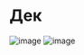 # Дек

![image](https://user-images.githubusercontent.com/72396348/135218803-d3b2bfa7-52d6-4599-876f-6af7b9b2c42b.png)
![image](https://user-images.githubusercontent.com/72396348/135218832-696e9892-9e1c-43c7-9d46-740f0059a585.png)
